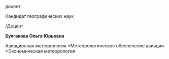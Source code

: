 доцент

Кандидат географических наук

/Доцент

**Булгакова Ольга Юрьевна**

Авиационная метеорология
	*Метеорологическое обеспечение авиации
	*Экономическая метеорология